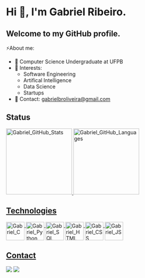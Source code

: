 # Hi 👋, I'm Gabriel Ribeiro. 
## Welcome to my GitHub profile.

⚡About me:

- 🔭 Computer Science Undergraduate at UFPB
- 🌱 Interests:
  - Software Engineering
  - Artifical Intelligence
  - Data Science
  - Startups
- 📩 Contact: gabrielbroliveira@gmail.com


## Status
<div align="left">
  <a href="https://github.com/gabrielbribeiroo">
  <img height="180em" alt="Gabriel_GitHub_Stats" src="https://github-readme-stats.vercel.app/api?username=gabrielbribeiroo&show_icons=true&theme=dark&count_private=true"/>
  <img height="180em" alt="Gabriel_GitHub_Languages" src="https://github-readme-stats.vercel.app/api/top-langs/?username=gabrielbribeiroo&layout=compact&langs_count=7&theme=dark"/>
</div>

## Technologies
<div style="display: inline_block"><cbr>
  <img align = "top" alt = "Gabriel_C" height = "50" width = "50" src="https://cdn.jsdelivr.net/gh/devicons/devicon/icons/c/c-original.svg" />
  <img align = "top" alt = "Gabriel_Python" height = "50" width = "50" src="https://cdn.jsdelivr.net/gh/devicons/devicon/icons/python/python-original.svg" /> 
  <img align = "top" alt = "Gabriel_SQL" height = "50" width = "50" src="https://cdn.jsdelivr.net/gh/devicons/devicon/icons/mysql/mysql-original.svg" /> 
  <img align = "top" alt = "Gabriel_HTML" height = "50" width = "50" src="https://cdn.jsdelivr.net/gh/devicons/devicon/icons/html5/html5-original.svg" />
  <img align = "top" alt = "Gabriel_CSS" height = "50" width = "50" src="https://cdn.jsdelivr.net/gh/devicons/devicon/icons/css3/css3-original.svg" />
  <img align = "top" alt = "Gabriel_JS" height = "50" width = "50" src="https://cdn.jsdelivr.net/gh/devicons/devicon/icons/javascript/javascript-original.svg" />
</div>

## Contact
<div> 
<a href = "mailto:gabrielbroliveira@gmail.com"><img src="https://img.shields.io/badge/-Gmail-%23333?style=for-the-badge&logo=gmail&logoColor=white" target="_blank"></a> 
<a href="https://www.instagram.com/gabrielbribeiroo/" target="_blank"><img src="https://img.shields.io/badge/-Instagram-%23E4405F?style=for-the-badge&logo=instagram&logoColor=white" target="_blank"></a>
</div>
